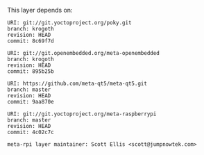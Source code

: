 This layer depends on:

    URI: git://git.yoctoproject.org/poky.git
    branch: krogoth
    revision: HEAD
    commit: 8c69f7d

    URI: git://git.openembedded.org/meta-openembedded
    branch: krogoth
    revision: HEAD
    commit: 895b25b

    URI: https://github.com/meta-qt5/meta-qt5.git
    branch: master
    revision: HEAD
    commit: 9aa870e

    URI: git://git.yoctoproject.org/meta-raspberrypi 
    branch: master
    revision: HEAD
    commit: 4c02c7c

    meta-rpi layer maintainer: Scott Ellis <scott@jumpnowtek.com>
